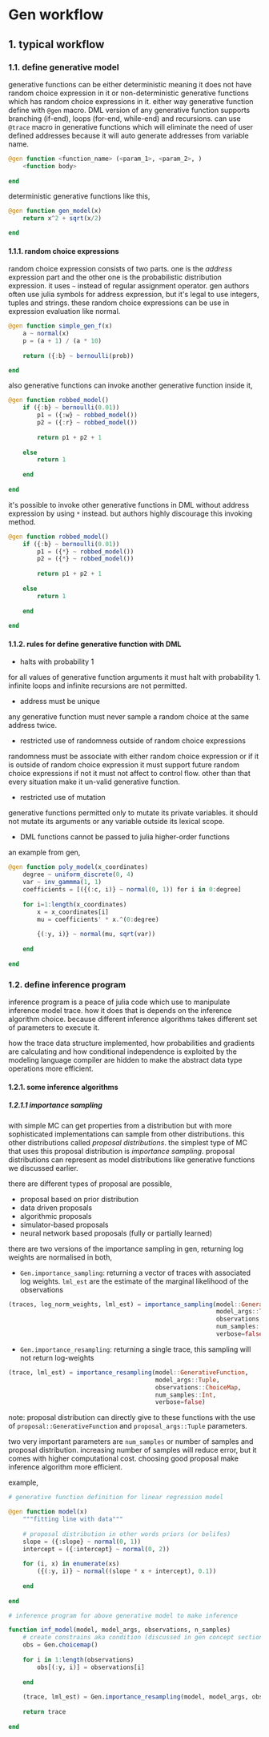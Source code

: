 # Gen workflow

## 1. typical workflow

### 1.1. define generative model

generative functions can be either deterministic meaning it does not have random choice expression in it or 
non-deterministic generative functions which has random choice expressions in it. either way generative function define
with `@gen` macro. DML version of any generative function supports branching (if-end), loops (for-end, while-end) and 
recursions. can use `@trace` macro in generative functions which will eliminate the need of user defined addresses 
because it will auto generate addresses from variable name.

```julia
@gen function <function_name> (<param_1>, <param_2>, )
    <function body>
    
end
```

deterministic generative functions like this,

```julia
@gen function gen_model(x)
    return x^2 + sqrt(x/2)

end    
```

#### 1.1.1. random choice expressions

random choice expression consists of two parts. one is the _address_ expression part and the other one is the 
probabilistic distribution expression. it uses `~` instead of regular assignment operator. gen authors often use julia 
symbols for address expression, but it's legal to use integers, tuples and strings. these random choice expressions can
be use in expression evaluation like normal.

```julia
@gen function simple_gen_f(x)
    a ~ normal(x)
    p = (a + 1) / (a * 10)
    
    return ({:b} ~ bernoulli(prob))

end
```

also generative functions can invoke another generative function inside it,

```julia
@gen function robbed_model()
    if ({:b} ~ bernoulli(0.01))
        p1 = ({:w} ~ robbed_model())
        p2 = ({:r} ~ robbed_model())
        
        return p1 + p2 + 1
        
    else
        return 1
        
    end
    
end
```

it's possible to invoke other generative functions in DML without address expression by using `*` instead. but authors 
highly discourage this invoking method.

```julia
@gen function robbed_model()
    if ({:b} ~ bernoulli(0.01))
        p1 = ({*} ~ robbed_model())
        p2 = ({*} ~ robbed_model())
        
        return p1 + p2 + 1
        
    else
        return 1
        
    end
    
end
```

#### 1.1.2. rules for define generative function with DML

- halts with probability 1

for all values of generative function arguments it must halt with probability 1. infinite loops and infinite recursions
are not permitted.

- address must be unique

any generative function must never sample a random choice at the same address twice.

- restricted use of randomness outside of random choice expressions

randomness must be associate with either random choice expression or if it is outside of random choice expression it 
must support future random choice expressions if not it must not affect to control flow. other than that every situation
make it un-valid generative function.

- restricted use of mutation

generative functions permitted only to mutate its private variables. it should not mutate its arguments or any variable
outside its lexical scope.

- DML functions cannot be passed to julia higher-order functions

an example from gen,

```julia
@gen function poly_model(x_coordinates)
    degree ~ uniform_discrete(0, 4)
    var ~ inv_gammma(1, 1)
    coefficients = [({(:c, i)} ~ normal(0, 1)) for i in 0:degree]
    
    for i=1:length(x_coordinates)
        x = x_coordinates[i]
        mu = coefficients' * x.^(0:degree)
        
        {(:y, i)} ~ normal(mu, sqrt(var))
        
    end
    
end
```

### 1.2. define inference program

inference program is a peace of julia code which use to manipulate inference model trace. how it does that is depends 
on the inference algorithm choice. because different inference algorithms takes different set of parameters to execute 
it.

how the trace data structure implemented, how probabilities and gradients are calculating and how conditional 
independence is exploited by the modeling language compiler are hidden to make the abstract data type operations more 
efficient.

#### 1.2.1. some inference algorithms

##### 1.2.1.1 importance sampling

with simple MC can get properties from a distribution but with more sophisticated implementations can sample from 
other distributions. this other distributions called _proposal distributions_. the simplest type of MC that uses this 
proposal distribution is _importance sampling_. proposal distributions can represent as model distributions like 
generative functions we discussed earlier.

there are different types of proposal are possible,

- proposal based on prior distribution 
- data driven proposals
- algorithmic proposals
- simulator-based proposals
- neural network based proposals (fully or partially learned)

there are two versions of the importance sampling in gen, returning log weights are normalised in both,

- `Gen.importance_sampling`: returning a vector of traces with associated log weights. `lml_est` are the estimate of the
                             marginal likelihood of the observations

```julia
(traces, log_norm_weights, lml_est) = importance_sampling(model::GenerativeFunction,
                                                          model_args::Tuple, 
                                                          observations::ChoiceMap, 
                                                          num_samples::Int, 
                                                          verbose=false)
```

- `Gen.importance_resampling`: returning a single trace, this sampling will not return log-weights

```julia
(trace, lml_est) = importance_resampling(model::GenerativeFunction,
                                         model_args::Tuple, 
                                         observations::ChoiceMap, 
                                         num_samples::Int,
                                         verbose=false)
```

note: proposal distribution can directly give to these functions with the use of `proposal::GenerativeFunction` and 
`proposal_args::Tuple` parameters.

two very important parameters are `num_samples` or number of samples and proposal distribution. increasing number of 
samples will reduce error, but it comes with higher computational cost. choosing good proposal make inference algorithm 
more efficient.

example,

```julia
# generative function definition for linear regression model

@gen function model(x)
    """fitting line with data"""
    
    # proposal distribution in other words priors (or belifes)
    slope = ({:slope} ~ normal(0, 1))
    intercept = ({:intercept} ~ normal(0, 2))
    
    for (i, x) in enumerate(xs)
        ({(:y, i)} ~ normal((slope * x + intercept), 0.1))
        
    end
    
end
```

```julia
# inference program for above generative model to make inference

function inf_model(model, model_args, observations, n_samples)
    # create constrains aka condition (discussed in gen concept section)
    obs = Gen.choicemap()
    
    for i in 1:length(observations)
        obs[(:y, i)] = observations[i]
        
    end
    
    (trace, lml_est) = Gen.importance_resampling(model, model_args, observations, n_samples)
    
    return trace
    
end
```































